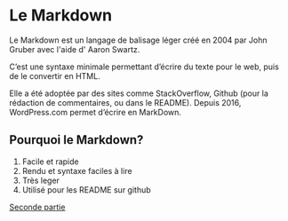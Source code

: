 # Le Markdown
Le Markdown est un langage de balisage léger créé en 2004 par John Gruber avec l'aide d' Aaron Swartz.

C’est une syntaxe minimale permettant d’écrire du texte pour le web, puis de le convertir en HTML.

Elle a été adoptée par des sites comme StackOverflow, Github (pour la rédaction de commentaires, ou dans le README). Depuis 2016, WordPress.com permet d’écrire en MarkDown.

## Pourquoi le Markdown?

1. Facile et rapide
2. Rendu et syntaxe faciles à lire
3. Très leger
4. Utilisé pour les README sur github


[Seconde partie](./Markdown2.md/#LISTE) 
